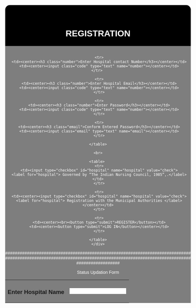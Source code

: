 <!doctype html>
<html>
 <head>
  <title> QuickTreat</title>
  <style type="text/css">
  {
  margin:0;
  padding:0;
  }
  body
  {
  background-image:url(wallpaper.jpg);
  background-position:center;
  background-size:cover;
  font-family:sans-serif;
  margin-top:40px;
  }
  .regform{
  width:600px;
  background-color:rgb(0,0,0,6);
  margin:auto;
  color:#FFFFFF;
  padding:5px 0px 5px 0px;
  text-align:center;
  border-radius:15px 15px 0px 0px;
  }
  .main
  {
  background-color:rgb(0,0,0,0.5);
  width:600px;
  margin:auto;
  color:#FFFFFF;
  }
  
  </style>
 </head>
 <body>
  <div class="regform">
  <center><h1><br>REGISTRATION</h1></center>
  </div>
  <div class="main">
   <form>
   <table background >
    <div id="name">
	<br>
	 <tr>
	 <td><center><h3 class="name">Enter Hospital Name</h3></center></td>
	 <td><center><input class="name" type="text" name="name"></center></td>
	 </tr>
	 
	 <tr>
	 <td><center><h3 class="number">Enter Hospital contact Number</h3></center></td>
	 <td><center><input class="code" type="text" name="number"></center></td>
	 </tr>	
	 
     <tr>
	 <td><center><h3 class="number">Enter Hospital Email</h3></center></td>
	 <td><center><input class="code" type="text" name="number"></center></td>
	 </tr>
	 
	 <tr>
	 <td><center><h3 class="number">Enter Password</h3></center></td>
	 <td><center><input class="code" type="text" name="number"></center></td>
	 </tr>
	 
	 <tr>
	 <td><center><h3 class="email">Conform Entered Password</h3></center></td>
	 <td><center><input class="email" type="text" name="email"></center></td>
	 </tr>
	 
   	</table>
	
	<br>
	
	<table> 
	 <tr>
	 <td><input type="checkbox" id="hospital" name="hospital" value="check">
     <label for="hospital"> Governed by “The Indian Nursing Council, 1985”,.</label></td>
	 </tr>

	 <tr>
	 <td><center><input type="checkbox" id="hospital" name="hospital" value="check">
     <label for="hospital"> Registration with the Municipal Authorities </label></center></td>
	 </tr>
	
	 <tr>
	 <td><center><br><button type="submit">REGISTER</button></td>
	 <td><center><button type="submit">LOG IN</button></center></td>
	 </tr>
	 
	</table>
    </div>
   </form>   
  </div>   
 </body> 
</html>


############################################################################################################################################################################
 
 Status Updation Form
 
 <!DOCTYPE html>
<html>
<head>
	<style >
		form {
  text-align: center;
}
h2{
	text-align: center;
}

	</style>


</head>
<body>

<h2>Hospital Status Updation Form</h2>

<form >

  <label for="regnum">Registration Number: </label>
  <input type="text" id="regnum" name="regnum" ><br>
 
  <label for="Ventilators">Ventilators Available: </label>
    <input type="Number" id="ventnum" name="ventnum" ><br> 
<label for="GenBeds">General Beds Available: </label>
    <input type="Number" id="bednum" name="bednum" ><br> 
    <label for="Isolatward">Isolation Wards Available: </label>
    <input type="Number" id="isonum" name="isonum" ><br> 
     <label for="ICU">ICU: </label>
     <input type="radio" id="icu" name="avbl" value="icu">
  <label for="icu">Yes</label>
  <input type="radio" id="icu" name="avbl" value="icu">
  <label for="icu">No</label>
   <label for="ICU"> Number of Available: </label>
  <input type="Number" id="icu1num" name="icu1num" ><br> 
 

    <h4> Other Facilities</h4>
    
<input type="checkbox" id="Facility2" name="Facility2" value="Laboratory">
  <label for="Facility2"> Laboratory</label><br>
 
  <input type="checkbox" id="Facility3" name="Facility3" value="  PICU (Pediatrics ICU)">
  <label for="Facility3">   PICU (Pediatrics ICU)</label><br>


  <label for="specialistavbl">Available Specialist: </label>
  <select name = "dropdown"> 
  <option value = "Orthopedic Sergon" selected>Orthopedic Sergon</option>
  <option value = "Eye Specialist">Eye Specialist</option>
  <option value = "NeuroSergon">NeuroSergon</option> 

 
   <br>
   <br>
   <br>


   <input type="submit" value="Submit"><br>

  
</form> 

</body>
</html>



